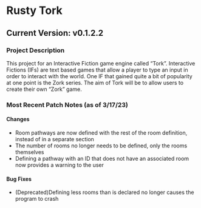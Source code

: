 # Rusty Tork

## Current Version: v0.1.2.2

### Project Description

This project for an Interactive Fiction game engine called “Tork”. 
Interactive Fictions (IFs) are text based games that allow a player to type an input in order to interact with the world. 
One IF that gained quite a bit of popularity at one point is the Zork series. 
The aim of Tork will be to allow users to create their own “Zork” game.

### Most Recent Patch Notes (as of 3/17/23)

#### Changes

- Room pathways are now defined with the rest of the room definition, instead of in a separate section
- The number of rooms no longer needs to be defined, only the rooms themselves
- Defining a pathway with an ID that does not have an associated room now provides a warning to the user

#### Bug Fixes
- (Deprecated)Defining less rooms than is declared no longer causes the program to crash
